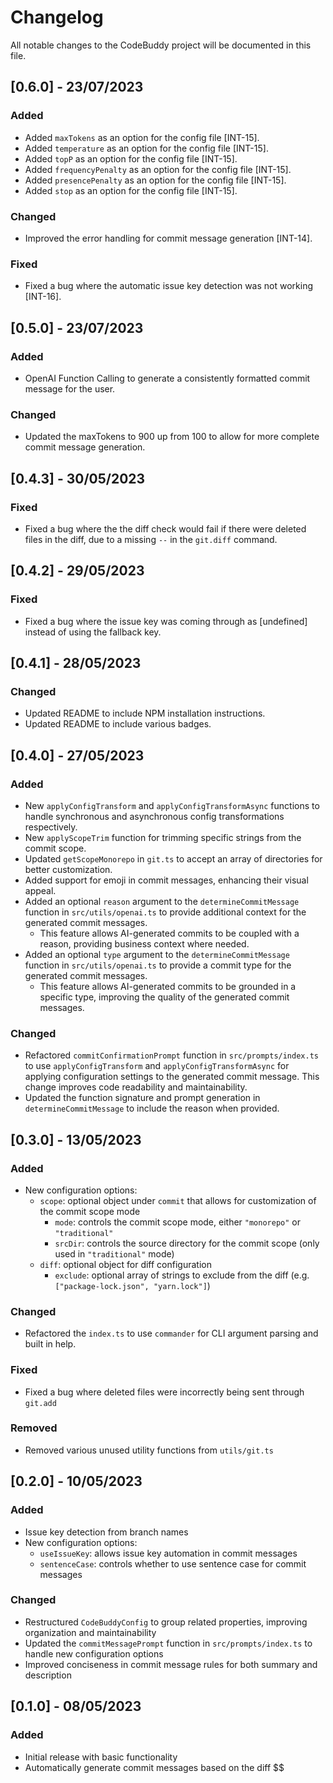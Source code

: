 # Changelog

All notable changes to the CodeBuddy project will be documented in this file.

## [0.6.0] - 23/07/2023

### Added

-   Added `maxTokens` as an option for the config file [INT-15].
-   Added `temperature` as an option for the config file [INT-15].
-   Added `topP` as an option for the config file [INT-15].
-   Added `frequencyPenalty` as an option for the config file [INT-15].
-   Added `presencePenalty` as an option for the config file [INT-15].
-   Added `stop` as an option for the config file [INT-15].

### Changed

-   Improved the error handling for commit message generation [INT-14].

### Fixed

-   Fixed a bug where the automatic issue key detection was not working [INT-16].

## [0.5.0] - 23/07/2023

### Added

-   OpenAI Function Calling to generate a consistently formatted commit message for the user.

### Changed

-   Updated the maxTokens to 900 up from 100 to allow for more complete commit message generation.

## [0.4.3] - 30/05/2023

### Fixed

-   Fixed a bug where the the diff check would fail if there were deleted files in the diff, due to a missing `--` in the `git.diff` command.

## [0.4.2] - 29/05/2023

### Fixed

-   Fixed a bug where the issue key was coming through as [undefined] instead of using the fallback key.

## [0.4.1] - 28/05/2023

### Changed

-   Updated README to include NPM installation instructions.
-   Updated README to include various badges.

## [0.4.0] - 27/05/2023

### Added

-   New `applyConfigTransform` and `applyConfigTransformAsync` functions to handle synchronous and asynchronous config transformations respectively.
-   New `applyScopeTrim` function for trimming specific strings from the commit scope.
-   Updated `getScopeMonorepo` in `git.ts` to accept an array of directories for better customization.
-   Added support for emoji in commit messages, enhancing their visual appeal.
-   Added an optional `reason` argument to the `determineCommitMessage` function in `src/utils/openai.ts` to provide additional context for the generated commit messages.
    -   This feature allows AI-generated commits to be coupled with a reason, providing business context where needed.
-   Added an optional `type` argument to the `determineCommitMessage` function in `src/utils/openai.ts` to provide a commit type for the generated commit messages.
    -   This feature allows AI-generated commits to be grounded in a specific type, improving the quality of the generated commit messages.

### Changed

-   Refactored `commitConfirmationPrompt` function in `src/prompts/index.ts` to use `applyConfigTransform` and `applyConfigTransformAsync` for applying configuration settings to the generated commit message. This change improves code readability and maintainability.
-   Updated the function signature and prompt generation in `determineCommitMessage` to include the reason when provided.

## [0.3.0] - 13/05/2023

### Added

-   New configuration options:
    -   `scope`: optional object under `commit` that allows for customization of the commit scope mode
        -   `mode`: controls the commit scope mode, either `"monorepo"` or `"traditional"`
        -   `srcDir`: controls the source directory for the commit scope (only used in `"traditional"` mode)
    -   `diff`: optional object for diff configuration
        -   `exclude`: optional array of strings to exclude from the diff (e.g. `["package-lock.json", "yarn.lock"]`)

### Changed

-   Refactored the `index.ts` to use `commander` for CLI argument parsing and built in help.

### Fixed

-   Fixed a bug where deleted files were incorrectly being sent through `git.add`

### Removed

-   Removed various unused utility functions from `utils/git.ts`

## [0.2.0] - 10/05/2023

### Added

-   Issue key detection from branch names
-   New configuration options:
    -   `useIssueKey`: allows issue key automation in commit messages
    -   `sentenceCase`: controls whether to use sentence case for commit messages

### Changed

-   Restructured `CodeBuddyConfig` to group related properties, improving organization and maintainability
-   Updated the `commitMessagePrompt` function in `src/prompts/index.ts` to handle new configuration options
-   Improved conciseness in commit message rules for both summary and description

## [0.1.0] - 08/05/2023

### Added

-   Initial release with basic functionality
-   Automatically generate commit messages based on the diff
    $$
